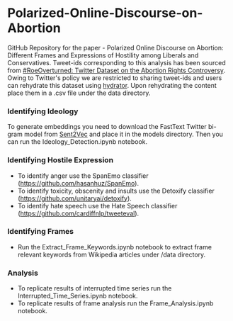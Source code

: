 # Polarized-Online-Discourse-on-Abortion

GitHub Repository for the paper - Polarized Online Discourse on Abortion: Different Frames and Expressions of Hostility among Liberals and Conservatives. 
Tweet-ids corresponding to this analysis has been sourced from [#RoeOverturned: Twitter Dataset on the Abortion Rights Controversy](https://dataverse.harvard.edu/dataset.xhtml?persistentId=doi:10.7910/DVN/STU0J5). Owing to Twitter's policy we are restricted to sharing tweet-ids and users can rehydrate this dataset using [hydrator](https://github.com/DocNow/hydrator). Upon rehydrating the content place them in a .csv file under the data directory.

### Identifying Ideology

To generate embeddings you need to download the FastText Twitter bi-gram model from [Sent2Vec](https://drive.google.com/file/d/0B6VhzidiLvjSeHI4cmdQdXpTRHc/view) and place it in the models directory. Then you can run the Ideology_Detection.ipynb notebook.

### Identifying Hostile Expression

- To identify anger use the SpanEmo classifier (https://github.com/hasanhuz/SpanEmo).
- To identify toxicity, obscenity and insults use the Detoxify classifier (https://github.com/unitaryai/detoxify).
- To identify hate speech use the Hate Speech classifier (https://github.com/cardiffnlp/tweeteval).

### Identifying Frames

- Run the Extract_Frame_Keywords.ipynb notebook to extract frame relevant keywords from Wikipedia articles under /data directory.

### Analysis

- To replicate results of interrupted time series run the Interrupted_Time_Series.ipynb notebook.
- To replicate results of frame analysis run the Frame_Analysis.ipynb notebook.

